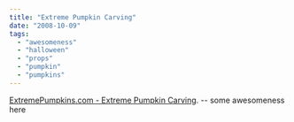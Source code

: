 ```yaml
---
title: "Extreme Pumpkin Carving"
date: "2008-10-09"
tags: 
  - "awesomeness"
  - "halloween"
  - "props"
  - "pumpkin"
  - "pumpkins"
---
```


[ExtremePumpkins.com - Extreme Pumpkin Carving](http://www.extremepumpkins.com/). -- some awesomeness here
